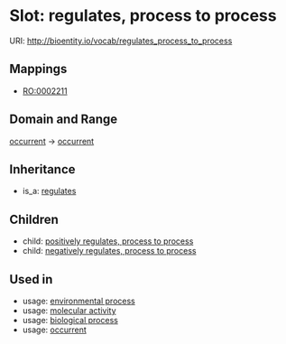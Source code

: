 # Slot: regulates, process to process




URI: http://bioentity.io/vocab/regulates_process_to_process
## Mappings

 * [RO:0002211](http://purl.obolibrary.org/obo/RO_0002211)
## Domain and Range

[occurrent](Occurrent.md) -> [occurrent](Occurrent.md)
## Inheritance

 *  is_a: [regulates](regulates.md)
## Children

 *  child: [positively regulates, process to process](positively_regulates_process_to_process.md)
 *  child: [negatively regulates, process to process](negatively_regulates_process_to_process.md)
## Used in

 *  usage: [environmental process](EnvironmentalProcess.md)
 *  usage: [molecular activity](MolecularActivity.md)
 *  usage: [biological process](BiologicalProcess.md)
 *  usage: [occurrent](Occurrent.md)
